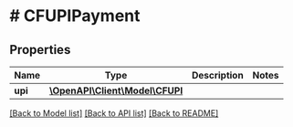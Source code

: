 # # CFUPIPayment

## Properties

Name | Type | Description | Notes
------------ | ------------- | ------------- | -------------
**upi** | [**\OpenAPI\Client\Model\CFUPI**](CFUPI.md) |  |

[[Back to Model list]](../../README.md#models) [[Back to API list]](../../README.md#endpoints) [[Back to README]](../../README.md)
